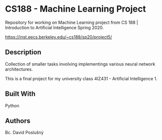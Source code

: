 # CS188 - Machine Learning Project

Repository for working on Machine Learning project from CS 188 | Introduction to Artificial Intelligence Spring 2020.

https://inst.eecs.berkeley.edu/~cs188/sp20/project5/

## Description
Collection of smaller tasks involving implementings various neural network architectures.

This is a final project for my university class 4IZ431 - Artificial Intelligence 1.

## Built With
Python

## Authors
Bc. David Poslušný
